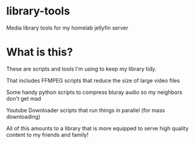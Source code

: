 # library-tools
Media library tools for my homelab jellyfin server

# What is this?

These are scripts and tools I'm using to keep my library tidy. 

That includes FFMPEG scripts that reduce the size of large video files

Some handy python scripts to compress bluray audio so my neighbors don't get mad

Youtube Downloader scripts that run things in parallel (for mass downloading)

All of this amounts to a library that is more equipped to serve high quality content to my friends and family!
